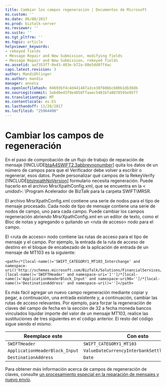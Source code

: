 ```yaml
---
title: Cambiar los campos regeneración | Documentos de Microsoft
ms.custom: ''
ms.date: 06/08/2017
ms.prod: biztalk-server
ms.reviewer: ''
ms.suite: ''
ms.tgt_pltfrm: ''
ms.topic: article
helpviewer_keywords:
- rekeyed fields
- Message Repair and New Submission, modifying fields
- Message Repair and New Submission, rekeyed fields
ms.assetid: aaf353f7-0e43-403e-b72a-88e5dd07f4ac
caps.latest.revision: 3
author: MandiOhlinger
ms.author: mandia
manager: anneta
ms.openlocfilehash: 04693bf4c4d441487a3ce38f886bc680b1db368b
ms.sourcegitcommit: 5abd0ed3f9e4858ffaaec5481bfa8878595e95f7
ms.translationtype: MT
ms.contentlocale: es-ES
ms.lasthandoff: 11/28/2017
ms.locfileid: "25964498"
---
```

# <a name="changing-fields-to-be-rekeyed"></a>Cambiar los campos de regeneración
En el paso de comprobación de un flujo de trabajo de reparación de mensaje [!INCLUDE[btaA4SWIFT2.3abbrevnonumber](../../includes/btaa4swift2-3abbrevnonumber-md.md)] quita los datos de un número de campos para que el Verificador debe volver a escribir o regenerar, esos datos. Puede personalizar qué campos de la RekeyVerify [!INCLUDE[btsInpathNoVersion](../../includes/btsinpathnoversion-md.md)] formulario necesita regeneración. Puede hacerlo en el archivo MrsrXpathConfig.xml, que se encuentra en la \< *unidad*\>: \Program Acelerador de BizTalk para la carpeta SWIFT\MRSR.  
  
 El archivo MrsrXpathConfig.xml contiene una serie de nodos para el tipo de mensaje procesado. Cada nodo de tipo de mensaje contiene una serie de nodos de campo, uno para cada campo. Puede cambiar los campos regeneración abriendo MrsrXpathConfig.xml en un editor de texto, como el Bloc de notas y agregando o quitando un \<ruta de acceso\> nodo para el campo.  
  
 El \<ruta de acceso\> nodo contiene las rutas de acceso para el tipo de mensaje y el campo. Por ejemplo, la entrada de la ruta de acceso de destino en el bloque de encabezado de la aplicación de entrada de un mensaje de MT103 es la siguiente:  
  
```  
<path>/*[local-name()='SWIFT_CATEGORY1_MT103_Interchange' and namespace-uri()'http://schemas.microsoft.com/BizTalk/Solutions/FinancialServices/SWIFT/Category1/MT103']/*[local-name()='SWIFTHeader' and namespace-uri=']'']/*[local-name()='ApplicationHeaderBlock_Input' and namespace-uri90='']/*[local-name()='DestinationAddress' and namespace-uri()='']</path>  
```  
  
 Es más fácil agregar un nuevo campo regeneración mediante copiar y pegar, a continuación, una entrada existente y, a continuación, cambiar las rutas de acceso relevantes. Por ejemplo, para forzar la regeneración de claves del campo de fecha en la sección de 32 a fecha moneda bancos vinculados liquidar importe del valor de un mensaje MT103, realice las sustituciones de tres siguientes en el código anterior. El resto del código sigue siendo el mismo.  
  
|Reemplace este|Con esto|  
|------------------|---------------|  
|`SWIFTHeader`|`SWIFT_CATEGORY1_MT103`|  
|`ApplicationHeaderBlock_Input`|`ValueDateCurrencyInterbankSettledAmount_32A`|  
|`DestinationAddress`|`Date`|  
  
 Para obtener más información acerca de campos de regeneración de claves, consulte [un procesamiento especial en la reparación de mensajes y nuevo envío](../../adapters-and-accelerators/accelerator-swift/special-processing-in-message-repair-and-new-submission.md).
